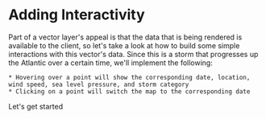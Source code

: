 # Adding Interactivity

Part of a vector layer's appeal is that the data that is being rendered is available to the client, so let's take a look at how to build some simple interactions with this vector's data. Since this is a storm that progresses up the Atlantic over a certain time, we'll implement the following:

    * Hovering over a point will show the corresponding date, location, wind speed, sea level pressure, and storm category
    * Clicking on a point will switch the map to the corresponding date

Let's get started